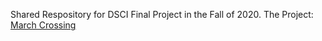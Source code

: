 Shared Respository for DSCI Final Project in the Fall of 2020.
The Project: [March Crossing](https://projecteuler.net/problem=607)

